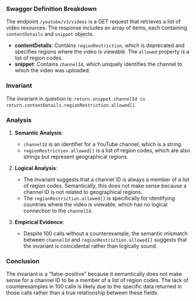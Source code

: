 ### Swagger Definition Breakdown

The endpoint `/youtube/v3/videos` is a GET request that retrieves a list of video resources. The response includes an array of items, each containing `contentDetails` and `snippet` objects. 

- **contentDetails**: Contains `regionRestriction`, which is deprecated and specifies regions where the video is viewable. The `allowed` property is a list of region codes.
- **snippet**: Contains `channelId`, which uniquely identifies the channel to which the video was uploaded.

### Invariant

The invariant in question is: `return.snippet.channelId in return.contentDetails.regionRestriction.allowed[]`.

### Analysis

1. **Semantic Analysis**:
   - `channelId` is an identifier for a YouTube channel, which is a string.
   - `regionRestriction.allowed[]` is a list of region codes, which are also strings but represent geographical regions.

2. **Logical Analysis**:
   - The invariant suggests that a channel ID is always a member of a list of region codes. Semantically, this does not make sense because a channel ID is not related to geographical regions.
   - The `regionRestriction.allowed[]` is specifically for identifying countries where the video is viewable, which has no logical connection to the `channelId`.

3. **Empirical Evidence**:
   - Despite 100 calls without a counterexample, the semantic mismatch between `channelId` and `regionRestriction.allowed[]` suggests that the invariant is coincidental rather than logically sound.

### Conclusion

The invariant is a "false-positive" because it semantically does not make sense for a channel ID to be a member of a list of region codes. The lack of counterexamples in 100 calls is likely due to the specific data returned in those calls rather than a true relationship between these fields.

